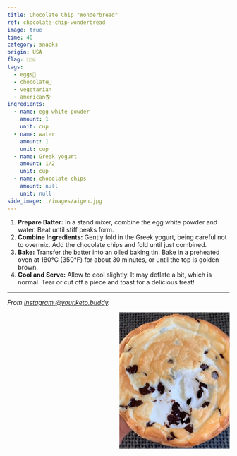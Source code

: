 ```yaml
---
title: Chocolate Chip "Wonderbread"
ref: chocolate-chip-wonderbread
image: true
time: 40
category: snacks
origin: USA
flag: 🇺🇸
tags:
  - eggs🥚
  - chocolate🍫
  - vegetarian
  - american🌎
ingredients:
  - name: egg white powder
    amount: 1
    unit: cup
  - name: water
    amount: 1
    unit: cup
  - name: Greek yogurt
    amount: 1/2
    unit: cup
  - name: chocolate chips
    amount: null
    unit: null
side_image: ./images/aigen.jpg
---
```


1. **Prepare Batter:** In a stand mixer, combine the egg white powder and water.
Beat until stiff peaks form. 
2. **Combine Ingredients:** Gently fold in the Greek yogurt, being careful not to overmix.
Add the chocolate chips and fold until just combined.
3. **Bake:** Transfer the batter into an oiled baking tin. Bake in a preheated oven at 180°C (350°F) for about 30 minutes, or until the top is golden brown.
4. **Cool and Serve:** Allow to cool slightly. It may deflate a bit, which is normal. Tear or cut off a piece and toast for a delicious treat!

---

_From [Instagram @your.keto.buddy](https://www.instagram.com/reel/C-9_ezySGAH/?utm_source=ig_web_copy_link&igsh=MzRlODBiNWFlZA==)._

<img src="images/chocolate_chip_wonderbread.png" style="width:250px; float:right;"/>
